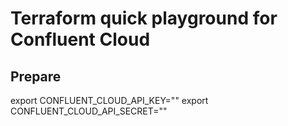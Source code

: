 # Terraform quick playground for Confluent Cloud


## Prepare

export CONFLUENT_CLOUD_API_KEY="<api-key>"
export CONFLUENT_CLOUD_API_SECRET="<api-secret>"
